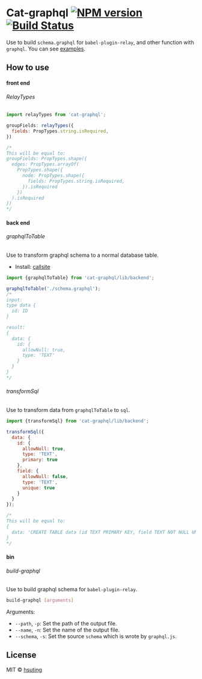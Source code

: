 # Cat-graphql [![NPM version][npm-image]][npm-url] [![Build Status][travis-image]][travis-url]
Use to build `schema.graphql` for `babel-plugin-relay`, and other function with `graphql`.
You can see [examples](./src/test/).

## How to use
#### front end
###### RelayTypes
```js
import relayTypes from 'cat-graphql';

groupFields: relayTypes({
  fields: PropTypes.string.isRequired,
})

/*
This will be equal to:
groupFields: PropTypes.shape({
  edges: PropTypes.arrayOf(
    PropTypes.shape({
      node: PropTypes.shape({
        fields: PropTypes.string.isRequired,
      }).isRequired
    })  
  ).isRequired
})
*/
```

#### back end
###### graphqlToTable
Use to transform graphql schema to a normal database table.
- Install: [callsite](https://www.npmjs.com/package/callsite)
```js
import {graphqlToTable} from 'cat-graphql/lib/backend';

graphqlToTable('./schema.graphql');
/*
input:
type data {
  id: ID
}

result:
{
  data: {
    id: {
      allowNull: true,
      type: 'TEXT'
    }   
  }
}
*/
```

###### transformSql
Use to transform data from `graphqlToTable` to `sql`.

```js
import {transformSql} from 'cat-graphql/lib/backend';

transformSql({
  data: {
    id: {
      allowNull: true,
      type: 'TEXT',
      primary: true
    },  
    field: {
      allowNull: false,
      type: 'TEXT',
      unique: true
    }   
  }
});

/*
This will be equal to:
{
  data: 'CREATE TABLE data (id TEXT PRIMARY KEY, field TEXT NOT NULL UNIQUE)'
}
*/
```

#### bin
###### build-graphql
Use to build graphql schema for `babel-plugin-relay`.
```sh
build-graphql [arguments]
```
Arguments:
- `--path`, `-p`: Set the path of the output file.
- `--name`, `-n`: Set the name of the output file.
- `--schema`, `-s`: Set the source `schema` which is wrote by `graphql.js`.

## License
MIT © [hsuting](http://hsuting.com)

[npm-image]: https://badge.fury.io/js/cat-graphql.svg
[npm-url]: https://www.npmjs.com/package/cat-graphql
[travis-image]: https://travis-ci.org/HsuTing/cat-graphql.svg?branch=master
[travis-url]: https://travis-ci.org/HsuTing/cat-graphql

